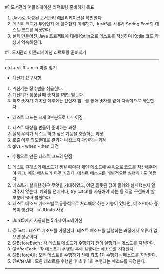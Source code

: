 #1 도서관리 어플리케이션 리팩토링 준비하기 목표
1. Java로 작성된 도서관리 애플리케이션을 확인한다.
2. 테스트 코드가 무엇인지 왜 필요한지 이해하고, Junit5를 사용해 Spring Boot의 테스트 코드를 작성한다.
3. 실제 만들어진 Java 프로젝트에 대해 Kotlin으로 테스트를 작성하며 Kotlin 코드 작성에 익숙해진다.

#1. 도서관리 어플리케이션 리팩토링 준비하기

---

ctrl + shift + n -> 파일 찾기

* 계산기 요구사항
1) 계산기는 정수만을 취급한다.
2) 계산기가 생성될 때 숫자를 1개만 받는다.
3) 최초 숫자가 기록된 이후에는 연산자 함수를 통해 숫자를 받아 지속적으로 계산한다.

* 테스트 코드는 크게 3부분으로 나누어짐
1) 테스트 대상을 만들어 준비하는 과정
2) 실제 우리가 테스트 하고 싶은 기능을 호출하는 과정
3) 호출 이후 의도한대로 결과가 나왔느지 확인하는 과정
4) give - when - then 과정

* 수동으로 만든 테스트 코드의 단점
1) 테스트 클래스와 메소드가 생길 때마다 메인 메소드에 수동으로 코드를 작성해주어야 하고, 메인 메소드가 아주 커진다. 테스트 메소드를 개별적으로 실행하기도 어렵다.
2) 테스트가 실패한 경우 무엇을 기대하였고, 어떤 잘못된 값이 들어와 실패했는지 알려주지 않는다. 예외를 던지거나, try catch를 사용해야 하는 등 직접 구현해야 할 부분이 많아 불편하다.
3) 테스트 메소드 메소드별로 공통적으로 처리해야 하는 기능이 있다면, 메소드마다 중복이 생긴다.
-> JUnit5 사용

* Junit5에서 사용되는 5가지 어노테이션
1) @Test : 테스트 메소드를 지정한다. 테스트 메소드를 실행하는 과정에서 오류가 없으면 성공이다.
2) @BeforeEach : 각 테스트 메소드가 수행되기 전에 실행되는 메소드를 지정한다.
3) @AfterEach : 각 테스트가 수행된 후에 실행되는 메소드를 지정한다.
4) @BeforeAll : 모든 테스트를 수행하기 전에 최초 1회 수행되는 메소드를 지정한다.
5) @AfterAll : 모든 테스트를 수행한 후 최후 1회 수행되는 메소드를 지정한다.
---